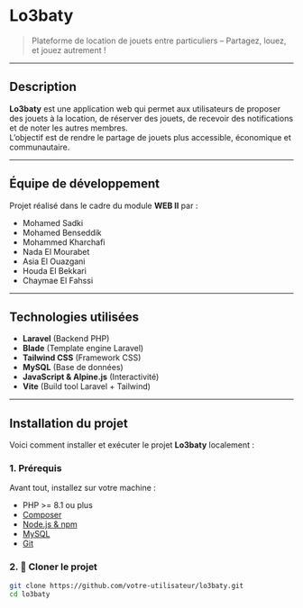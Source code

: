 # Lo3baty

> Plateforme de location de jouets entre particuliers – Partagez, louez, et jouez autrement !

---

## Description

**Lo3baty** est une application web qui permet aux utilisateurs de proposer des jouets à la location, de réserver des jouets, de recevoir des notifications et de noter les autres membres.  
L’objectif est de rendre le partage de jouets plus accessible, économique et communautaire.

---

## Équipe de développement

Projet réalisé dans le cadre du module **WEB II** par :

- Mohamed Sadki  
- Mohamed Benseddik  
- Mohammed Kharchafi  
- Nada El Mourabet  
- Asia El Ouazgani  
- Houda El Bekkari  
- Chaymae El Fahssi  

---

## Technologies utilisées

- **Laravel** (Backend PHP)
- **Blade** (Template engine Laravel)
- **Tailwind CSS** (Framework CSS)
- **MySQL** (Base de données)
- **JavaScript & Alpine.js** (Interactivité)
- **Vite** (Build tool Laravel + Tailwind)

---

## Installation du projet

Voici comment installer et exécuter le projet **Lo3baty** localement :

### 1. Prérequis

Avant tout, installez sur votre machine :

- PHP >= 8.1 ou plus 
- [Composer](https://getcomposer.org/)
- [Node.js & npm](https://nodejs.org/)
- [MySQL](https://www.mysql.com/)
- [Git](https://git-scm.com/)

### 2. 🔁 Cloner le projet

```bash
git clone https://github.com/votre-utilisateur/lo3baty.git
cd lo3baty
